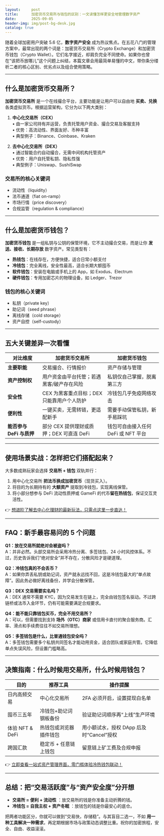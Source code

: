 ```yaml
---
layout:     post
title:      加密货币交易所与钱包的区别：一文读懂怎样更安全地管理数字资产
date:       2025-09-05
header-img: img/post-bg-desk.jpg
catalog: true
---
```


随着全球加密用户突破 5.6 亿，**数字资产安全** 成为热议焦点。在五花八门的管理方案中，最常出现的两个词是：加密货币交易所（Crypto Exchange）和加密货币钱包（Crypto Wallet）。它们名字接近，却肩负完全不同使命。如果你也曾在“该把币放哪儿”这个问题上纠结，本篇文章会用最简单易懂的中文，带你条分缕析二者的核心区别、优劣点以及组合使用策略。

---

## 什么是加密货币交易所？

**加密货币交易所** 是一个在线撮合平台，主要功能是让用户可以自由地 **买卖、兑换** 各类虚拟货币。根据运营架构，它分为以下两大类别：

1. **中心化交易所（CEX）**  
   • 由一家公司持有并运营，负责托管用户资金、撮合交易及客服支持  
   • 优势：高流动性、界面友好、币种丰富  
   • 典型例子：Binance、Coinbase、Kraken  

2. **去中心化交易所（DEX）**  
   • 通过智能合约自动撮合，无需中间机构托管资产  
   • 优势：用户自托管私钥、隐私性强  
   • 典型例子：Uniswap、SushiSwap  

### 交易所的核心关键词
- 流动性（liquidity）  
- 法币通道（fiat on-ramp）  
- 市场行情（price discovery）  
- 合规监管（regulation & compliance）  

---

## 什么是加密货币钱包？

**加密货币钱包** 是一组私钥与公钥的保管环境，它不主动撮合交易，而是让你 **发送、接收、长期存放** 数字资产。常见类型有：

- **热钱包**：在线存在，方便快捷，适合日常小额支付  
- **冷钱包**：完全离线，安全性最高，适合长期大额囤币  
- **软件钱包**：安装在电脑或手机上的 App，如 Exodus、Electrum  
- **硬件钱包**：专用加密芯片的物理设备，如 Ledger、Trezor  

### 钱包的核心关键词
- 私钥（private key）  
- 助记词（seed phrase）  
- 离线存储（cold storage）  
- 资产自控（self-custody）  

---

## 五大关键差异一次看懂

| 对比维度 | 加密货币交易所 | 加密货币钱包 |
| --- | --- | --- |
| **主要职能** | 交易撮合、行情报价 | 资产存储与管理 |
| **资产控制权** | 用户资金由平台托管；若遇黑客/破产存在风险 | 私钥仅自己掌握，脱离第三方 |
| **安全性** | CEX 为黑客重点目标；DEX 只能靠用户个人防护 | 冷钱包几乎免疫网络攻击 |
| **便利性** | 一键买卖，无需转链，更适配新手 | 需要手动保管私钥，新手易踩坑 |
| **能否参与 DeFi 与质押** | 部分 CEX 提供理财或质押；DEX 可直连 DeFi | 钱包可自由接入任何 DeFi 或 NFT 平台 |

---

## 使用场景实战：怎样把它们搭配起来？

大多数成熟玩家会选择 **交易所 + 钱包** 双轨并行：

1. 用中心化交易所 **把法币换成加密货币**（现货买入）。  
2. 将目的为长期持有的 **大额资产** 提取到冷钱包，实现离线保管。  
3. 将小部分想参与 DeFi 流动性质押或 GameFi 的代币**留在热钱包**，保证交互灵活性。  

👉 [想进阶了解去中心化理财的最新玩法，只需点这里一步直达！](https://okxdog.com/)

---

## FAQ：新手最容易问的 5 个问题

**Q1：放在交易所就绝对会被盗吗？**  
A：并非必然。头部交易所会采用冷热分离、多签钱包、24 小时风控体系。不过，历史告诉我们“绝对安全”并不存在，分散风险才是硬道理。

**Q2：冷钱包真的不会丢币？**  
A：如果你弄丢私钥或助记词，资产就永远找不回，这是冷钱包最大的“单点故障”。因此务必做好离线备份，并学会分散保管。

**Q3：DEX 交易需要实名吗？**  
A：DEX 通常不需要 KYC，因为交易发生在链上，完全由钱包签名驱动。不过跨链桥或法币入金环节，仍有可能需要满足合规要求。

**Q4：能不能只靠钱包买币，完全不用交易所？**  
A：可以，但需要找到支持 **场外（OTC）商家** 或信用卡直付的聚合服务商。汇率、滑点和手续费往往不如交易所理想。

**Q5：多签钱包是什么，比普通钱包安全吗？**  
A：多签钱包需要多个私钥共同签名才能动用资金，适合团队或家庭共管。它降低单点失误风险，但设置门槛略高。

---

## 决策指南：什么时候用交易所，什么时候用钱包？

| 目的 | 推荐工具 | 操作提醒 |
| --- | --- | --- |
| 日内高频交易 | 中心化交易所 | 2FA 必须开启，设置提现白名单 |
| 囤币三五年 | 冷钱包+助记词钢板备份 | 验证助记词顺序再“上线”生产环境 |
| 体验 NFT & DeFi | 热钱包或浏览器插件钱包 | 用小额试水，授权 DApp 后及时“Cancel”授权 |
| 跨国汇款 | 稳定币 + 任意链上钱包 | 留意链上矿工费及合规申报 |

👉 [立即查看一站式资产管理界面，零门槛体验冷热钱包联动！](https://okxdog.com/)

---

## 总结：把“交易活跃度”与“资产安全度”分开想

- **交易所 = 便利 + 流动性** ：放交易所的钱是你准备主动折腾的钱。  
- **冷钱包 = 自我主权 + 资产冬眠** ：放钱包的钱是你最安心的底仓。  

把两者功能区分，你就可以做到“交易快，存储稳”。与其盲目二选一，不如 **用一种工具解决一种需求**，再定期根据市场与政策动态调整比重。祝你的加密旅程，安全、自由、收益滚滚。